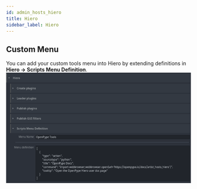 ```yaml
---
id: admin_hosts_hiero
title: Hiero
sidebar_label: Hiero
---
```


## Custom Menu
You can add your custom tools menu into Hiero by extending definitions in **Hiero -> Scripts Menu Definition**.
![Custom menu definition](assets/hiero-admin_scriptsmenu.png)